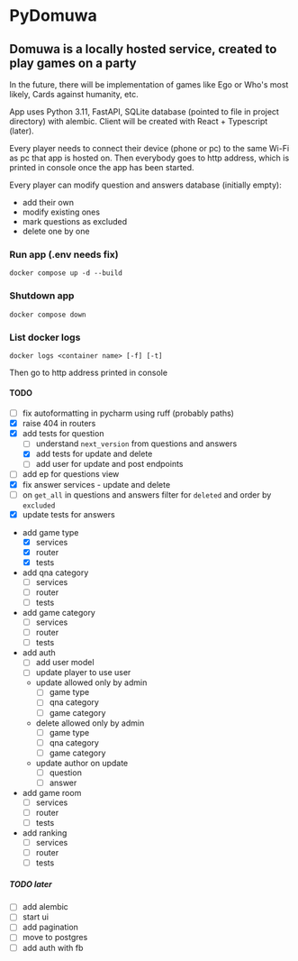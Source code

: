 # PyDomuwa

## Domuwa is a locally hosted service, created to play games on a party

In the future, there will be implementation of games like Ego or Who's most likely,
Cards against humanity, etc.

App uses Python 3.11, FastAPI, SQLite database (pointed to file in project directory)
with alembic. Client will be created with React + Typescript (later).

Every player needs to connect their device (phone or pc) to the same Wi-Fi
as pc that app is hosted on. Then everybody goes to http address,
which is printed in console once the app has been started.

Every player can modify question and answers database (initially empty):

- add their own
- modify existing ones
- mark questions as excluded
- delete one by one

### Run app (.env needs fix)

```console
docker compose up -d --build
```

### Shutdown app

```console
docker compose down
```

### List docker logs

```console
docker logs <container name> [-f] [-t]
```

Then go to http address printed in console

#### TODO

- [ ] fix autoformatting in pycharm using ruff (probably paths)
- [x] raise 404 in routers
- [x] add tests for question
    - [ ] understand `next_version` from questions and answers
    - [x] add tests for update and delete
    - [ ] add user for update and post endpoints
- [ ] add ep for questions view
- [x] fix answer services - update and delete
- [ ] on `get_all` in questions and answers filter for `deleted` and order by `excluded`
- [x] update tests for answers
- add game type
    - [x] services
    - [x] router
    - [x] tests
- add qna category
    - [ ] services
    - [ ] router
    - [ ] tests
- add game category
    - [ ] services
    - [ ] router
    - [ ] tests
- add auth
    - [ ] add user model
    - [ ] update player to use user
    - update allowed only by admin
        - [ ] game type
        - [ ] qna category
        - [ ] game category
    - delete allowed only by admin
        - [ ] game type
        - [ ] qna category
        - [ ] game category
    - update author on update
        - [ ] question
        - [ ] answer
- add game room
    - [ ] services
    - [ ] router
    - [ ] tests
- add ranking
    - [ ] services
    - [ ] router
    - [ ] tests

##### TODO later

- [ ] add alembic
- [ ] start ui
- [ ] add pagination
- [ ] move to postgres
- [ ] add auth with fb
